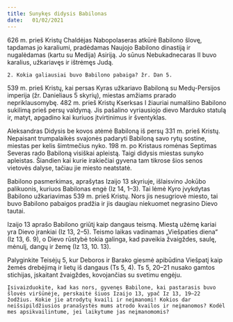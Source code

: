 ```yaml
---
title: Sunykęs didysis Babilonas 
date:   01/02/2021
---
```


626 m. prieš Kristų Chaldėjas Nabopolaseras atkūrė Babilono šlovę, tapdamas jo karaliumi, pradėdamas Naujojo Babilono dinastiją ir nugalėdamas (kartu su Medija) Asiriją. Jo sūnus Nebukadnecaras II buvo karalius, užkariavęs ir ištrėmęs Judą.

`2. Kokia galiausiai buvo Babilono pabaiga? žr. Dan 5.`

539 m. prieš Kristų, kai persas Kyras užkariavo Babiloną su Medų-Persijos imperija (žr. Danieliaus 5 skyrių), miestas amžiams prarado nepriklausomybę. 482 m. prieš Kristų Kserksas I žiauriai numalšino Babilono sukilimą prieš persų valdymą. Jis pašalino vyriausiojo dievo Marduko statulą ir, matyt, apgadino kai kuriuos įtvirtinimus ir šventyklas.

Aleksandras Didysis be kovos atėmė Babiloną iš persų 331 m. prieš Kristų. Nepaisant trumpalaikės svajonės padaryti Babiloną savo rytų sostine, miestas per kelis šimtmečius nyko. 198 m. po Kristaus romėnas Septimas Severas rado Babiloną visiškai apleistą. Taigi didysis miestas sunyko apleistas. Šiandien kai kurie irakiečiai gyvena tam tikrose šios senos vietovės dalyse, tačiau jie miesto neatstatė.

Babilono pasmerkimas, aprašytas Izaijo 13 skyriuje, išlaisvino Jokūbo palikuonis, kuriuos Babilonas engė (Iz 14, 1–3). Tai lėmė Kyro įvykdytas Babilono užkariavimas 539 m. prieš Kristų. Nors jis nesugriovė miesto, tai buvo Babilono pabaigos pradžia ir jis daugiau niekuomet negrasino Dievo tautai.

Izaijo 13 aprašo Babilono griūtį kaip dangaus teismą. Miestą užėmę kariai yra Dievo įrankiai (Iz 13, 2–5). Teismo laikas vadinamas „Viešpaties diena“ (Iz 13, 6. 9), o Dievo rūstybė tokia galinga, kad paveikia žvaigždes, saulę, mėnulį, dangų ir žemę (Iz 13, 10. 13).

Palyginkite Teisėjų 5, kur Deboros ir Barako giesmė apibūdina Viešpatį kaip žemės drebėjimą ir lietų iš dangaus (Ts 5, 4). Ts 5, 20–21 nusako gamtos stichijas, įskaitant žvaigždes, kovojančias su svetimu engėju.

`Įsivaizduokite, kad kas nors, gyvenęs Babilone, kai pastarasis buvo šlovės viršūnėje, perskaitė šiuos Izaijo 13, ypač Iz 13, 19–22 žodžius. Kokie jie atrodytų kvaili ir neįmanomi! Kokios dar neišsipildžiusios pranašystės mums atrodo kvailos ir neįmanomos? Kodėl mes apsikvailintume, jei laikytume jas neįmanomomis?`